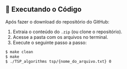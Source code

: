 ## 🧪 Executando o Código

Após fazer o download do repositório do GitHub:

1. Extraia o conteúdo do `.zip` (ou clone o repositório).
2. Acesse a pasta com os arquivos no terminal.
3. Execute o seguinte passo a passo:

```bash
$ make clean
$ make
$ ./TSP_algorithms tsp/{nome_do_arquivo.txt} 0

